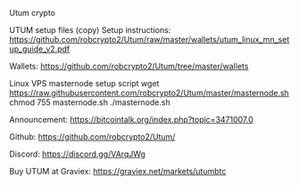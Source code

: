 Utum crypto

UTUM setup files (copy)
Setup instructions: https://github.com/robcrypto2/Utum/raw/master/wallets/utum_linux_mn_setup_guide_v2.pdf

Wallets: https://github.com/robcrypto2/Utum/tree/master/wallets

Linux VPS masternode setup script
wget https://raw.githubusercontent.com/robcrypto2/Utum/master/masternode.sh
chmod 755 masternode.sh
./masternode.sh

Announcement: https://bitcointalk.org/index.php?topic=3471007.0

Github: https://github.com/robcrypto2/Utum/

Discord: https://discord.gg/VArqJWg

Buy UTUM at Graviex: https://graviex.net/markets/utumbtc


